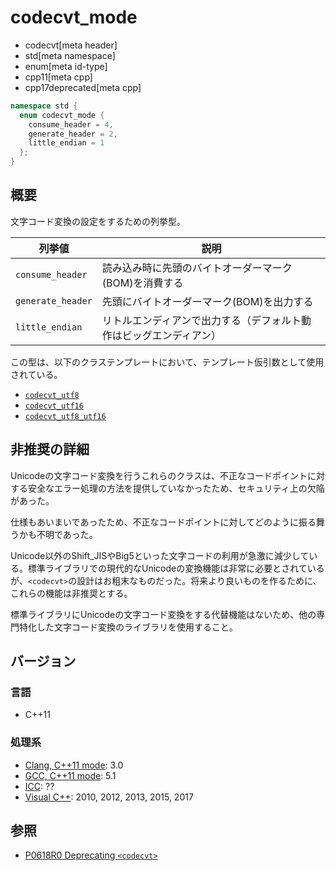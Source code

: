 # codecvt_mode
* codecvt[meta header]
* std[meta namespace]
* enum[meta id-type]
* cpp11[meta cpp]
* cpp17deprecated[meta cpp]

```cpp
namespace std {
  enum codecvt_mode {
    consume_header = 4,
    generate_header = 2,
    little_endian = 1
  };
}
```

## 概要
文字コード変換の設定をするための列挙型。

| 列挙値 | 説明 |
|-------------------|--------------------------------------------------------------------|
| `consume_header`  | 読み込み時に先頭のバイトオーダーマーク(BOM)を消費する              |
| `generate_header` | 先頭にバイトオーダーマーク(BOM)を出力する                          |
| `little_endian`   | リトルエンディアンで出力する（デフォルト動作はビッグエンディアン） |

この型は、以下のクラステンプレートにおいて、テンプレート仮引数として使用されている。

- [`codecvt_utf8`](codecvt_utf8.md)
- [`codecvt_utf16`](codecvt_utf16.md)
- [`codecvt_utf8_utf16`](codecvt_utf8_utf16.md)


## 非推奨の詳細
Unicodeの文字コード変換を行うこれらのクラスは、不正なコードポイントに対する安全なエラー処理の方法を提供していなかったため、セキュリティ上の欠陥があった。

仕様もあいまいであったため、不正なコードポイントに対してどのように振る舞うかも不明であった。

Unicode以外のShift_JISやBig5といった文字コードの利用が急激に減少している。標準ライブラリでの現代的なUnicodeの変換機能は非常に必要とされているが、`<codecvt>`の設計はお粗末なものだった。将来より良いものを作るために、これらの機能は非推奨とする。

標準ライブラリにUnicodeの文字コード変換をする代替機能はないため、他の専門特化した文字コード変換のライブラリを使用すること。


## バージョン
### 言語
- C++11

### 処理系
- [Clang, C++11 mode](/implementation.md#clang): 3.0
- [GCC, C++11 mode](/implementation.md#gcc): 5.1
- [ICC](/implementation.md#icc): ??
- [Visual C++](/implementation.md#visual_cpp): 2010, 2012, 2013, 2015, 2017

## 参照
- [P0618R0 Deprecating `<codecvt>`](http://www.open-std.org/jtc1/sc22/wg21/docs/papers/2017/p0618r0.html)
